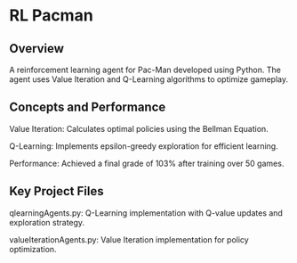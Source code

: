 # RL Pacman #

## Overview ##

A reinforcement learning agent for Pac-Man developed using Python. The agent uses Value Iteration and Q-Learning algorithms to optimize gameplay.

## Concepts and Performance ##

Value Iteration: Calculates optimal policies using the Bellman Equation.

Q-Learning: Implements epsilon-greedy exploration for efficient learning.

Performance: Achieved a final grade of 103% after training over 50 games.

## Key Project Files ##

qlearningAgents.py: Q-Learning implementation with Q-value updates and exploration strategy.

valueIterationAgents.py: Value Iteration implementation for policy optimization.

